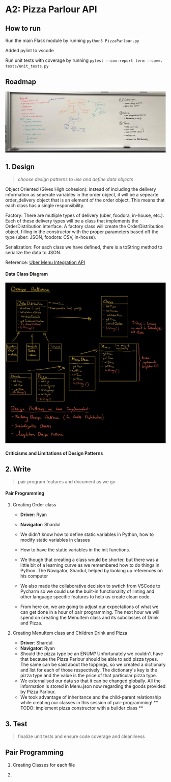# A2: Pizza Parlour API


## How to run

Run the main Flask module by running `python3 PizzaParlour.py`

Added pylint to vscode

Run unit tests with coverage by running `pytest --cov-report term --cov=. tests/unit_tests.py`

## Roadmap
![A2_Roadmap](a2_roadmap.jpg)

## 1. Design
> _choose design patterns to use and define data objects_

Object Oriented (Gives High cohesion): instead of including the delivery information as seperate variables in the order object, it will be a sepearte order_delivery object that is an element of the order object. This means that each class has a single responsibility. 

Factory: There are mutliple types of delivery (uber, foodora, in-house, etc.). Each of these delivery types will be a class that implements the OrderDistribution interface. A factory class will create the OrderDistribution object, filling in the constructor with the proper parameters based off the type (uber: JSON, foodora: CSV, in-house). 

Serialization: For each class we have defined, there is a toString method to serialize the data to JSON. 

Reference: [Uber Menu Integration API](https://developer.uber.com/docs/eats/guides/menu_integration)

#### Data Class Diagram
![Design Patterns](a2_design_patterns.jpg)

#### Criticisms and Limitations of Design Patterns

## 2. Write
> pair program features and document as we go

#### Pair Programming
1. Creating Order class
    - **Driver**: Ryan 
    - **Navigator**: Shardul
    - We didn't know how to define static variables in Python, how to modify static variables in classes
    - How to have the static variables in the init functions.

    - We though that creating a class would be shorter, but there was a little bit of a learning curve as we remembered how to do things in Python. The Navigator, Shardul, helped by looking up references on his computer
    - We also made the collaborative decision to swtich from VSCode to Pycharm so we could use the built-in functionality of linting and other language specific features to help us create clean code. 
    - From here on, we are going to adjust our expectations of what we can get done in a hour of pair programming. The next hour we will spend on creating the MenuItem class and its subclasses of Drink and Pizza. 

2. Creating MenuItem class and Children Drink and Pizza
    - **Driver**: Shardul
    - **Navigator**: Ryan 
    - Should the pizza type be an ENUM? Unfortunately we couldn't have that because the Pizza Parlour should be able to add pizza types. The same can be said about the toppings, so we created a dictionary and list for each of those respectively. The dictionary's key is the pizza type and the value is the price of that particular pizza type. 
    - We externalised our data so that it can be changed globally. All the information is stored in Menu.json now regarding the goods provided by Pizza Parlour.
    - We took advantage of inheritance and the child-parent relationship while creating our classes in this session of pair-programming!
    ** TODO: implement pizza constructor with a builder class **

## 3. Test
> finalize unit tests and ensure code coverage and cleanliness

## Pair Programming
1. Creating Classes for each file

2. 

